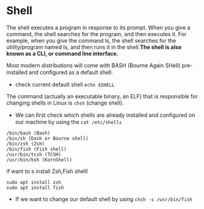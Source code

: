 # Shell

The shell executes a program in response to its prompt. When you give a command, the shell searches for the
program, and then executes it. For example, when you give the command ls, the shell searches for the
utility/program named ls, and then runs it in the shell.**The shell is also known as a CLI, or command line interface.**


Most modern distributions will come with BASH (Bourne Again SHell) pre-installed and conﬁgured as a default shell.

- check current default shell `echo $SHELL`

  
The command (actually an executable binary, an ELF) that is responsible for changing shells in Linux is `chsh` (change
shell).


- We can ﬁrst check which shells are already installed and conﬁgured on our machine by using the `cat /etc/shells`

```
/bin/bash (Bash)
/bin/sh (Dash or Bourne shell)
/bin/zsh (Zsh)
/bin/fish (Fish shell)
/usr/bin/tcsh (TCSH)
/usr/bin/ksh (KornShell)
```

if want to s install Zsh,Fish shelll

```
sudo apt install zsh
sudo apt install fish
```

- If we want to change our default shell by using `chsh -s /usr/bin/fish`
  
  
